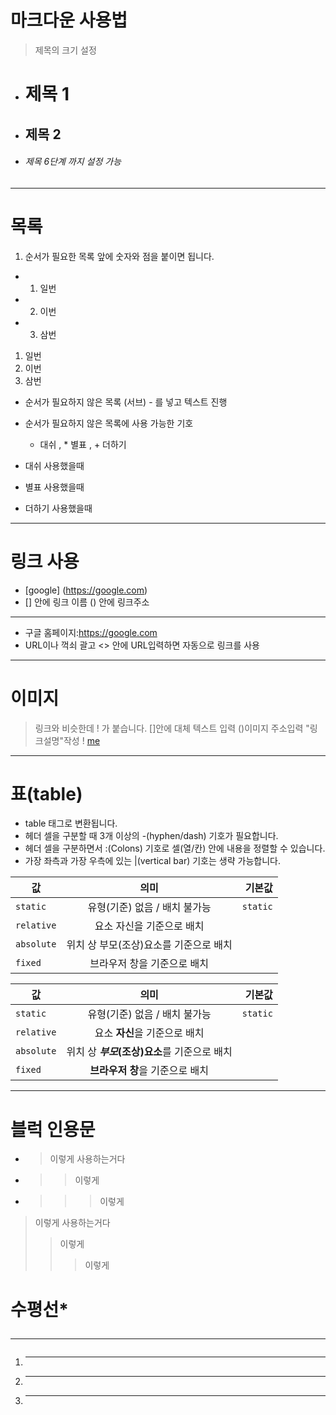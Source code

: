 # 마크다운 사용법
> 제목의 크기 설정 
*  # 제목 1
*  ## 제목 2
*  ###### 제목 6단계 까지 설정 가능
------------------------------------------------------
# 목록 
1. 순서가 필요한 목록 앞에 숫자와 점을  붙이면 됩니다.
* 1. 일번
* 2. 이번
* 3. 삼번

1. 일번
2. 이번
3. 삼번

- 순서가 필요하지 않은 목록 (서브)  - 를 넣고 텍스트 진행

- 순서가 필요하지 않은 목록에 사용 가능한 기호
	- 대쉬 , * 별표 , + 더하기
- 대쉬 사용했을때
* 별표 사용했을때
+ 더하기 사용했을때
-------------------------------------------------------
# 링크 사용
* [google] (https://google.com)
* [] 안에 링크 이름 () 안에 링크주소
--------------------------------------------------------
* 구글 홈페이지:<https://google.com>
* URL이나 꺽쇠 괄고 <> 안에 URL입력하면 자동으로 링크를 사용
--------------------------------------------------------

# 이미지 
> 링크와 비슷한데 ! 가 붙습니다.
[]안에 대체 텍스트 입력 ()이미지 주소입력 "링크설명"작성 
! [me](https://github.com/jjune88/tests/blob/master/june.png "me")

----
# 표(table)
* table 태그로 변환됩니다.
* 헤더 셀을 구분할 때 3개 이상의 -(hyphen/dash) 기호가 필요합니다.
* 헤더 셀을 구분하면서 :(Colons) 기호로 셀(열/칸) 안에 내용을 정렬할 수 있습니다.
* 가장 좌측과 가장 우측에 있는 |(vertical bar) 기호는 생략 가능합니다.


| 값 | 의미 | 기본값 |
|---|:---:|---:|
| `static` | 유형(기준) 없음 / 배치 불가능 | `static` |
| `relative` | 요소 자신을 기준으로 배치 |  |
| `absolute` | 위치 상 부모(조상)요소를 기준으로 배치 |  |
| `fixed` | 브라우저 창을 기준으로 배치 |  |

값 | 의미 | 기본값
---|:---:|---:
`static` | 유형(기준) 없음 / 배치 불가능 | `static`
`relative` | 요소 **자신**을 기준으로 배치 |
`absolute` | 위치 상 **_부모_(조상)요소**를 기준으로 배치 |
`fixed` | **브라우저 창**을 기준으로 배치 |
 
----
# 블럭 인용문

* > 이렇게 사용하는거다
* >> 이렇게 
* >>> 이렇게

> 이렇게 사용하는거다
>> 이렇게
>>> 이렇게 

# 수평선* <hr/>

1. * * *
2. ------
3. ***







